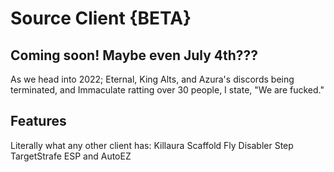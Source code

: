 # Source Client {BETA}
## Coming soon! Maybe even July 4th???
As we head into 2022; Eternal, King Alts, and Azura's discords being terminated, and Immaculate ratting over 30 people, I state, "We are fucked."

## Features
Literally what any other client has:
Killaura
Scaffold
Fly
Disabler
Step
TargetStrafe
ESP
and AutoEZ
